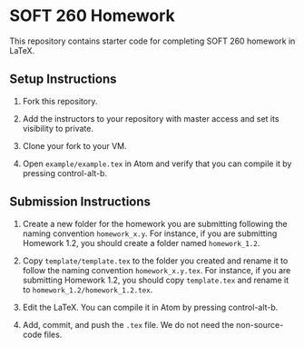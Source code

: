 SOFT 260 Homework
=================

This repository contains starter code for completing SOFT&nbsp;260 homework in
LaTeX.

Setup Instructions
------------------

1. Fork this repository.

2. Add the instructors to your repository with master access and set its
   visibility to private.

3. Clone your fork to your VM.

4. Open `example/example.tex` in Atom and verify that you can compile it by
   pressing control-alt-b.

Submission Instructions
-----------------------

1. Create a new folder for the homework you are submitting following the naming
   convention `homework_x.y`.  For instance, if you are submitting
   Homework&nbsp;1.2, you should create a folder named `homework_1.2`.

2. Copy `template/template.tex` to the folder you created and rename it to
   follow the naming convention `homework_x.y.tex`.  For instance, if you are
   submitting Homework&nbsp;1.2, you should copy `template.tex` and rename it to
   `homework_1.2/homework_1.2.tex`.

3. Edit the LaTeX.  You can compile it in Atom by pressing control-alt-b.

4. Add, commit, and push the `.tex` file.  We do not need the non-source-code
   files.
